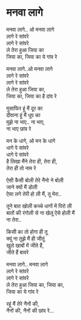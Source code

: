 # मनवा लागे

मनवा लागे.. ओ मनवा लागे  
लागे रे सांवरे  
लागे रे सांवरे  
ले तेरा हुआ जिया का  
जिया का, जिया का ये गांव रे  

मनवा लागे..ओ मनवा लागे  
लागे रे सांवरे  
लागे रे सांवरे  
ले तेरा हुआ जिया का,  
जिया का, जिया का है दांव रे  

मुसाफिर हूं मैं दूर का  
दीवाना हूं मैं धूप का  
मुझे ना भाए.. ना भाए,  
ना भाए छांव रे  

मन के धागे, ओ मन के धागे  
धागे पे सांवरे  
धागे पे सांवरे  
है लिखा मैंने तेरा ही, तेरा ही,  
तेरा ही तो नाम रे  

ऐसी कैसी बोली तेरे नैंनो ने बोली  
जाने क्यों मैं डोली  
ऐसा लगे तेरी हो ली मैं, तू मेरा..  

तूने बात खोली कच्चे धागों में पिरो ली  
बातों की रंगोली से ना खेलूं ऐसे होली मैं  
ना तेरा..  

किसी का तो होगा ही तू  
क्यूं ना तुझे मैं ही जीतूं  
खुले खाबों में जीते हैं,  
जीते हैं बावरे  

मनवा लागे.. मनवा लागे  
लागे रे सांवरे  
लागे रे सांवरे  
ले तेरा हुआ जिया का, जिया का,  
जिया का ये गांव रे  

रहूं मैं तेरे नैनों की,  
नैनों की, नैनों की छांव रे...  
